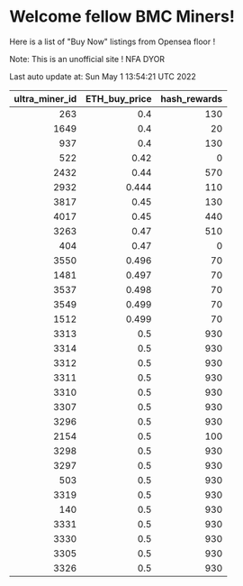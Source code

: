 # Welcome fellow BMC Miners!
Here is a list of "Buy Now" listings from Opensea floor !

Note: This is an unofficial site ! NFA DYOR


Last auto update at: Sun May  1 13:54:21 UTC 2022


|   ultra_miner_id |   ETH_buy_price |   hash_rewards |
|-----------------:|----------------:|---------------:|
|              263 |           0.4   |            130 |
|             1649 |           0.4   |             20 |
|              937 |           0.4   |            130 |
|              522 |           0.42  |              0 |
|             2432 |           0.44  |            570 |
|             2932 |           0.444 |            110 |
|             3817 |           0.45  |            130 |
|             4017 |           0.45  |            440 |
|             3263 |           0.47  |            510 |
|              404 |           0.47  |              0 |
|             3550 |           0.496 |             70 |
|             1481 |           0.497 |             70 |
|             3537 |           0.498 |             70 |
|             3549 |           0.499 |             70 |
|             1512 |           0.499 |             70 |
|             3313 |           0.5   |            930 |
|             3314 |           0.5   |            930 |
|             3312 |           0.5   |            930 |
|             3311 |           0.5   |            930 |
|             3310 |           0.5   |            930 |
|             3307 |           0.5   |            930 |
|             3296 |           0.5   |            930 |
|             2154 |           0.5   |            100 |
|             3298 |           0.5   |            930 |
|             3297 |           0.5   |            930 |
|              503 |           0.5   |            930 |
|             3319 |           0.5   |            930 |
|              140 |           0.5   |            930 |
|             3331 |           0.5   |            930 |
|             3330 |           0.5   |            930 |
|             3305 |           0.5   |            930 |
|             3326 |           0.5   |            930 |